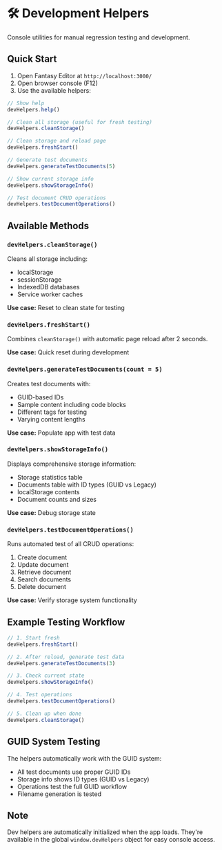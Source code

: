 # 🛠️ Development Helpers

Console utilities for manual regression testing and development.

## Quick Start

1. Open Fantasy Editor at `http://localhost:3000/`
2. Open browser console (F12)
3. Use the available helpers:

```javascript
// Show help
devHelpers.help()

// Clean all storage (useful for fresh testing)
devHelpers.cleanStorage()

// Clean storage and reload page
devHelpers.freshStart()

// Generate test documents
devHelpers.generateTestDocuments(5)

// Show current storage info
devHelpers.showStorageInfo()

// Test document CRUD operations
devHelpers.testDocumentOperations()
```

## Available Methods

### `devHelpers.cleanStorage()`

Cleans all storage including:

- localStorage
- sessionStorage  
- IndexedDB databases
- Service worker caches

**Use case:** Reset to clean state for testing

### `devHelpers.freshStart()`

Combines `cleanStorage()` with automatic page reload after 2 seconds.

**Use case:** Quick reset during development

### `devHelpers.generateTestDocuments(count = 5)`

Creates test documents with:

- GUID-based IDs
- Sample content including code blocks
- Different tags for testing
- Varying content lengths

**Use case:** Populate app with test data

### `devHelpers.showStorageInfo()`

Displays comprehensive storage information:

- Storage statistics table
- Documents table with ID types (GUID vs Legacy)
- localStorage contents
- Document counts and sizes

**Use case:** Debug storage state

### `devHelpers.testDocumentOperations()`

Runs automated test of all CRUD operations:

1. Create document
2. Update document  
3. Retrieve document
4. Search documents
5. Delete document

**Use case:** Verify storage system functionality

## Example Testing Workflow

```javascript
// 1. Start fresh
devHelpers.freshStart()

// 2. After reload, generate test data
devHelpers.generateTestDocuments(3)

// 3. Check current state
devHelpers.showStorageInfo()

// 4. Test operations
devHelpers.testDocumentOperations()

// 5. Clean up when done
devHelpers.cleanStorage()
```

## GUID System Testing

The helpers automatically work with the GUID system:

- All test documents use proper GUID IDs
- Storage info shows ID types (GUID vs Legacy)
- Operations test the full GUID workflow
- Filename generation is tested

## Note

Dev helpers are automatically initialized when the app loads. They're available in the global `window.devHelpers` object for easy console access.
